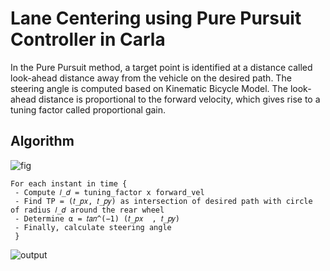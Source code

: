 # Lane Centering using Pure Pursuit Controller in Carla

In the Pure Pursuit method, a target point is identified at a distance called look-ahead distance away from the vehicle on the desired path. The steering angle is computed based on Kinematic Bicycle Model. The look-ahead distance is proportional to the forward velocity, which gives rise to a tuning factor called proportional gain.

## Algorithm

![fig](/img/diagram.jpg)
```
For each instant in time {
 - Compute 𝑙_𝑑 = tuning_factor x forward_vel
 - Find TP = (𝑡_𝑝𝑥, 𝑡_𝑝𝑦) as intersection of desired path with circle of radius 𝑙_𝑑 around the rear wheel
 - Determine α = 𝑡𝑎𝑛^(−1) (𝑡_𝑝𝑥  , 𝑡_𝑝𝑦)
 - Finally, calculate steering angle  
 }
 ```
 
 ![output](/img/pure_pursuit_gif.gif)
